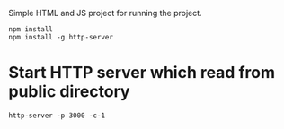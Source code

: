 Simple HTML and JS project for running the project.

```
npm install
npm install -g http-server
```
# Start HTTP server which read from public directory
```
http-server -p 3000 -c-1
```
